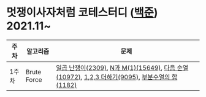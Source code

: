 # 멋쟁이사자처럼 코테스터디 ([백준](https://www.acmicpc.net/)) 2021.11~

|주차|알고리즘|문제|
|-|-|-|
|1주차|Brute Force|[일곱 난쟁이(2309)](https://github.com/jiseung-kang/Algorithm/blob/main/1%EC%A3%BC%EC%B0%A8_Brute%20Force/2309.md), [N과 M(1)(15649)](https://github.com/jiseung-kang/Algorithm/blob/main/1%EC%A3%BC%EC%B0%A8_Brute%20Force/15649.md), [다음 순열(10972)](https://github.com/jiseung-kang/Algorithm/blob/main/1%EC%A3%BC%EC%B0%A8_Brute%20Force/10972.md), [1,2,3 더하기(9095)](https://github.com/jiseung-kang/Algorithm/blob/main/1%EC%A3%BC%EC%B0%A8_Brute%20Force/9095.md), [부분수열의 합(1182)](https://github.com/jiseung-kang/Algorithm/blob/main/1%EC%A3%BC%EC%B0%A8_Brute%20Force/1182.md)|
